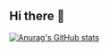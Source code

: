 ## Hi there 👋

[![Anurag's GitHub stats](https://github-readme-stats.vercel.app/api?username=Hvfidolov&show_icons=true&theme=tokyonight)](https://github.com/Hvfidolov/github-readme-stats)

<!--
**Hvfidolov/Hvfidolov** is a ✨ _special_ ✨ repository because its `README.md` (this file) appears on your GitHub profile.

Here are some ideas to get you started:

- 🔭 I’m currently working on ...
- 🌱 I’m currently learning ...
- 👯 I’m looking to collaborate on ...
- 🤔 I’m looking for help with ...
- 💬 Ask me about ...
- 📫 How to reach me: ...
- 😄 Pronouns: ...
- ⚡ Fun fact: ...
-->
